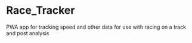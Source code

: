 # Race_Tracker
PWA app for tracking speed and other data for use with racing on a track and post analysis
